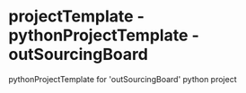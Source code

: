 # projectTemplate - pythonProjectTemplate - outSourcingBoard
pythonProjectTemplate for 'outSourcingBoard' python project
